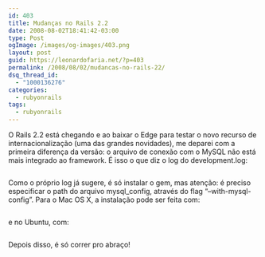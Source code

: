```yaml
---
id: 403
title: Mudanças no Rails 2.2
date: 2008-08-02T18:41:42-03:00
type: Post
ogImage: /images/og-images/403.png
layout: post
guid: https://leonardofaria.net/?p=403
permalink: /2008/08/02/mudancas-no-rails-22/
dsq_thread_id:
  - "1000136276"
categories:
  - rubyonrails
tags:
  - rubyonrails
---
```

O Rails 2.2 está chegando e ao baixar o Edge para testar o novo recurso de internacionalização (uma das grandes novidades), me deparei com a primeira diferença da versão: o arquivo de conexão com o MySQL não está mais integrado ao framework. É isso o que diz o log do development.log:

```!!! The bundled mysql.rb driver has been removed from Rails 2.2. Please install the mysql gem and try again: gem install mysql.
```

Como o próprio log já sugere, é só instalar o gem, mas atenção: é preciso especificar o path do arquivo mysql_config, através do flag &#8220;–with-mysql-config&#8221;. Para o Mac OS X, a instalação pode ser feita com: 

```sudo gem install mysql -- --with-mysql-config=/usr/local/mysql/bin/mysql_config
```

e no Ubuntu, com:

```sudo gem install mysql -- --with-mysql-config=/usr/bin/mysql_config
```

Depois disso, é só correr pro abraço!
